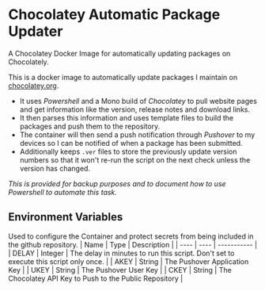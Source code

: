 # Chocolatey Automatic Package Updater
A Chocolatey Docker Image for automatically updating packages on Chocolately.

This is a docker image to automatically update packages I maintain on [chocolatey.org](http://chocolatey.org). 

* It uses _Powershell_ and a Mono build of _Chocolatey_ to pull website pages and get information like the version, release notes and download links.
* It then parses this information and uses template files to build the packages and push them to the repository. 
* The container will then send a push notification through _Pushover_ to my devices so I can be notified of when a package has been submitted.
* Additionally keeps `.ver` files to store the previously update version numbers so that it won't re-run the script on the next check unless the version has changed.

_This is provided for backup purposes and to document how to use Powershell to automate this task._

## Environment Variables
Used to configure the Container and protect secrets from being included in the github repository.
| Name | Type | Description |
| ---- | ---- | ----------- |
| DELAY | Integer | The delay in minutes to run this script. Don't set to execute this script only once. |
| AKEY | String | The Pushover Application Key |
| UKEY | String | The Pushover User Key |
| CKEY | String | The Chocolatey API Key to Push to the Public Repository |